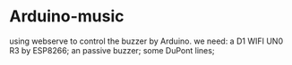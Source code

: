# Arduino-music
using webserve to control the buzzer by Arduino.
we need:
a D1 WIFI UN0 R3 by ESP8266;
an passive buzzer;
some DuPont lines;
